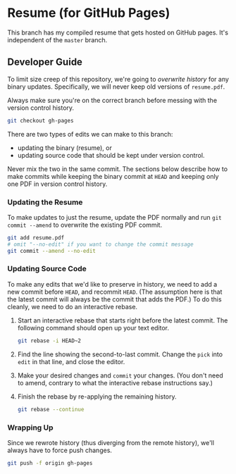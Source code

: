 # Resume (for GitHub Pages)

This branch has my compiled resume that gets hosted on GitHub pages. It's
independent of the `master` branch.

## Developer Guide

To limit size creep of this repository, we're going to _overwrite history_ for
any binary updates. Specifically, we will never keep old versions of
`resume.pdf`.

Always make sure you're on the correct branch before messing with the version
control history.

```bash
git checkout gh-pages
```

There are two types of edits we can make to this branch:

* updating the binary (resume), or
* updating source code that should be kept under version control.

Never mix the two in the same commit. The sections below describe how to make
commits while keeping the binary commit at `HEAD` and keeping only one PDF in
version control history.

### Updating the Resume

To make updates to just the resume, update the PDF normally and run `git commit
--amend` to overwrite the existing PDF commit.

```bash
git add resume.pdf
# omit "--no-edit" if you want to change the commit message
git commit --amend --no-edit
```

### Updating Source Code

To make any edits that we'd like to preserve in history, we need to add a new
commit before `HEAD`, and recommit `HEAD`. (The assumption here is that the
latest commit will always be the commit that adds the PDF.) To do this cleanly,
we need to do an interactive rebase.

1. Start an interactive rebase that starts right before the latest commit. The
   following command should open up your text editor.

   ```bash
   git rebase -i HEAD~2
   ```

2. Find the line showing the second-to-last commit. Change the `pick` into
   `edit` in that line, and close the editor.

3. Make your desired changes and `commit` your changes. (You don't need to
   amend, contrary to what the interactive rebase instructions say.)

4. Finish the rebase by re-applying the remaining history.

   ```bash
   git rebase --continue
   ```

### Wrapping Up

Since we rewrote history (thus diverging from the remote history), we'll always
have to force push changes.

```bash
git push -f origin gh-pages
```
